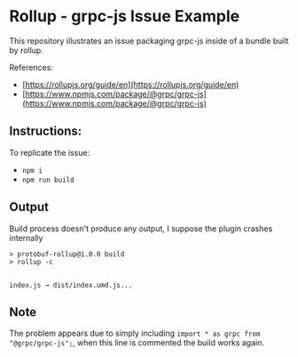 # Rollup - grpc-js Issue Example
This repository illustrates an issue packaging grpc-js inside of a bundle built by rollup.

References:

 - [https://rollupjs.org/guide/en](https://rollupjs.org/guide/en)
 - [https://www.npmjs.com/package/@grpc/grpc-js](https://www.npmjs.com/package/@grpc/grpc-js)
 
 ## Instructions:
 
 To replicate the issue:
 
  - `npm i`
  - `npm run build`
  
 ## Output
 
 Build process doesn't produce any output, I suppose the plugin crashes internally

 ```
> protobuf-rollup@1.0.0 build
> rollup -c


index.js → dist/index.umd.js...
```

 ## Note

 The problem appears due to simply including ``import * as grpc from "@grpc/grpc-js";``, when this line is commented the build works again.
